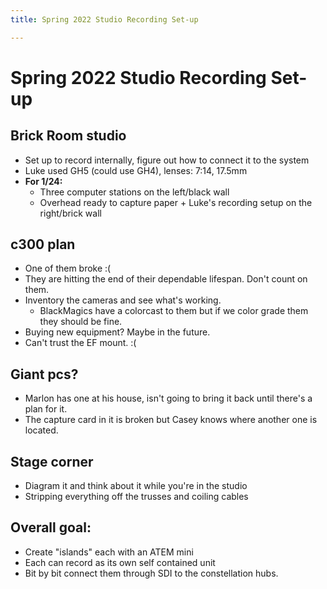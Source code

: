 ```yaml
---
title: Spring 2022 Studio Recording Set-up

---
```


# Spring 2022 Studio Recording Set-up

## Brick Room studio
* Set up to record internally, figure out how to connect it to the system
* Luke used GH5 (could use GH4), lenses: 7:14, 17.5mm
* **For 1/24:**
    * Three computer stations on the left/black wall
    * Overhead ready to capture paper + Luke's recording setup on the right/brick wall

## c300 plan
* One of them broke :(
* They are hitting the end of their dependable lifespan. Don't count on them.
* Inventory the cameras and see what's working.
    * BlackMagics have a colorcast to them but if we color grade them they should be fine.
* Buying new equipment? Maybe in the future.
* Can't trust the EF mount. :(

## Giant pcs?
* Marlon has one at his house, isn't going to bring it back until there's a plan for it.
* The capture card in it is broken but Casey knows where another one is located.

## Stage corner
* Diagram it and think about it while you're in the studio
* Stripping everything off the trusses and coiling cables

## Overall goal:
* Create "islands" each with an ATEM mini
* Each can record as its own self contained unit
* Bit by bit connect them through SDI to the constellation hubs.

